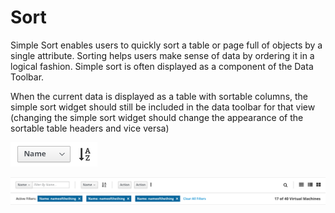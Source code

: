 # Sort

Simple Sort enables users to quickly sort a table or page full of objects by a single attribute. Sorting helps users make sense of data by ordering it in a logical fashion. Simple sort is often displayed as a component of the Data Toolbar.

When the current data is displayed as a table with sortable columns, the simple sort widget should still be included in the data toolbar for that view (changing the simple sort widget should change the appearance of the sortable table headers and vice versa)

![Image of sort](img/sort.png)

![Image of sort](img/toolbar.png)
